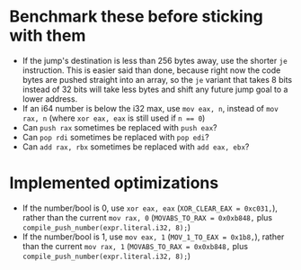 # Benchmark these before sticking with them

- If the jump's destination is less than 256 bytes away, use the shorter `je` instruction. This is easier said than done, because right now the code bytes are pushed straight into an array, so the `je` variant that takes 8 bits instead of 32 bits will take less bytes and shift any future jump goal to a lower address.
- If an i64 number is below the i32 max, use `mov eax, n`, instead of `mov rax, n` (where `xor eax, eax` is still used if `n == 0`)
- Can `push rax` sometimes be replaced with `push eax`?
- Can `pop rdi` sometimes be replaced with `pop edi`?
- Can `add rax, rbx` sometimes be replaced with `add eax, ebx`?

# Implemented optimizations

- If the number/bool is 0, use `xor eax, eax` (`XOR_CLEAR_EAX = 0xc031,`), rather than the current `mov rax, 0` (`MOVABS_TO_RAX = 0x0xb848,` plus `compile_push_number(expr.literal.i32, 8);`)
- If the number/bool is 1, use `mov eax, 1` (`MOV_1_TO_EAX = 0x1b8,`), rather than the current `mov rax, 1` (`MOVABS_TO_RAX = 0x0xb848,` plus `compile_push_number(expr.literal.i32, 8);`)
